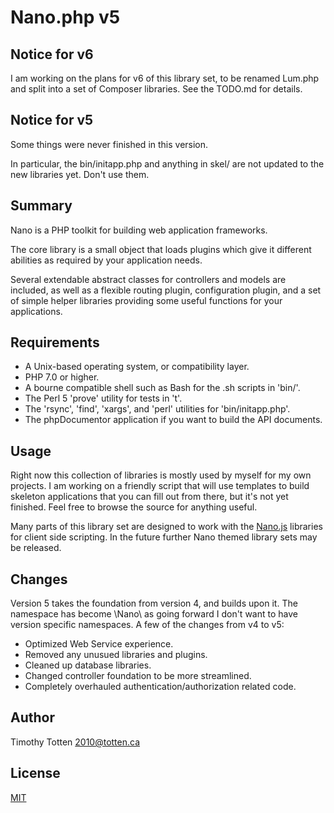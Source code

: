 # Nano.php v5

## Notice for v6

I am working on the plans for v6 of this library set, to be renamed Lum.php
and split into a set of Composer libraries. See the TODO.md for details.

## Notice for v5

Some things were never finished in this version.

In particular, the bin/initapp.php and anything in skel/ are not updated to the
new libraries yet. Don't use them.

## Summary

Nano is a PHP toolkit for building web application frameworks.

The core library is a small object that loads plugins which give it
different abilities as required by your application needs.

Several extendable abstract classes for controllers and models are included, 
as well as a flexible routing plugin, configuration plugin, and a set of
simple helper libraries providing some useful functions for your applications.

## Requirements

* A Unix-based operating system, or compatibility layer.
* PHP 7.0 or higher.
* A bourne compatible shell such as Bash for the .sh scripts in 'bin/'.
* The Perl 5 'prove' utility for tests in 't'.
* The 'rsync', 'find', 'xargs', and 'perl' utilities for 'bin/initapp.php'.
* The phpDocumentor application if you want to build the API documents.

## Usage

Right now this collection of libraries is mostly used by myself for my own 
projects. I am working on a friendly script that will use templates to build
skeleton applications that you can fill out from there, but it's not yet
finished. Feel free to browse the source for anything useful.

Many parts of this library set are designed to work with the
[Nano.js](https://github.com/supernovus/nano.js) libraries for client side
scripting. In the future further Nano themed library sets may be released.

## Changes

Version 5 takes the foundation from version 4, and builds upon it.
The namespace has become \Nano\ as going forward I don't want to have
version specific namespaces. A few of the changes from v4 to v5:

 * Optimized Web Service experience.
 * Removed any unusued libraries and plugins.
 * Cleaned up database libraries.
 * Changed controller foundation to be more streamlined.
 * Completely overhauled authentication/authorization related code.

## Author

Timothy Totten <2010@totten.ca>

## License

[MIT](https://spdx.org/licenses/MIT.html)

